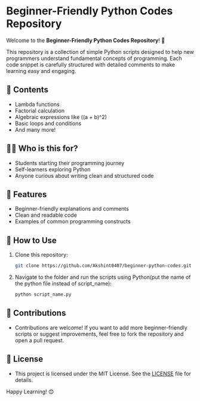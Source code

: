 # Beginner-Friendly Python Codes Repository

Welcome to the **Beginner-Friendly Python Codes Repository**! 🎉

This repository is a collection of simple Python scripts designed to help new programmers understand fundamental concepts of programming. Each code snippet is carefully structured with detailed comments to make learning easy and engaging.

## 📂 Contents
- Lambda functions
- Factorial calculation
- Algebraic expressions like \((a + b)^2\)
- Basic loops and conditions
- And many more!

## 🧑‍💻 Who is this for?
- Students starting their programming journey
- Self-learners exploring Python
- Anyone curious about writing clean and structured code

## 🌟 Features
- Beginner-friendly explanations and comments
- Clean and readable code
- Examples of common programming constructs

## 🔧 How to Use
1. Clone this repository:
   ```bash
   git clone https://github.com/Akshint0407/beginner-python-codes.git
2. Navigate to the folder and run the scripts using Python(put the name of the python file instead of script_name):
   ```bash
   python script_name.py  

## 🙌 Contributions
- Contributions are welcome! If you want to add more beginner-friendly scripts or suggest improvements, feel free to fork the repository and open a pull request.

## 📝 License
- This project is licensed under the MIT License. See the [LICENSE](LICENSE) file for details.

Happy Learning! 😊
